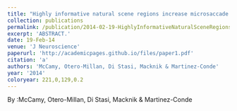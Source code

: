 ```yaml
---
title: "Highly informative natural scene regions increase microsaccade production during visual scanning."
collection: publications
permalink: /publication/2014-02-19-HighlyInformativeNaturalSceneRegionsIncreaseMicrosaccadeProduct
excerpt: 'ABSTRACT.'
date: 19-Feb-14
venue: 'J Neuroscience'
paperurl: 'http://academicpages.github.io/files/paper1.pdf'
citation: 'a'
authors: 'McCamy, Otero-Millan, Di Stasi, Macknik & Martinez-Conde'
year: '2014'
coloryear: 221,0,129,0.2
---
```


By :McCamy, Otero-Millan, Di Stasi, Macknik & Martinez-Conde
